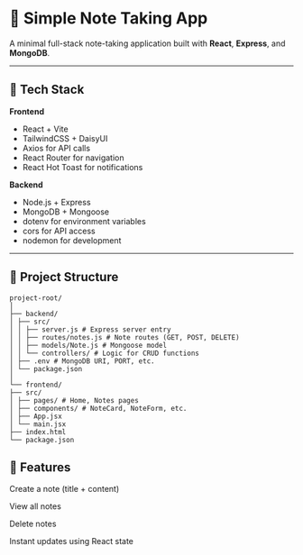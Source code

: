 # 📝 Simple Note Taking App

A minimal full-stack note-taking application built with **React**, **Express**, and **MongoDB**.  

---

## 🚀 Tech Stack

**Frontend**
- React + Vite  
- TailwindCSS + DaisyUI  
- Axios for API calls  
- React Router for navigation  
- React Hot Toast for notifications  

**Backend**
- Node.js + Express  
- MongoDB + Mongoose  
- dotenv for environment variables  
- cors for API access  
- nodemon for development  

---

## 📂 Project Structure

```
project-root/
│
├── backend/
│ ├── src/
│ │ ├── server.js # Express server entry
│ │ ├── routes/notes.js # Note routes (GET, POST, DELETE)
│ │ ├── models/Note.js # Mongoose model
│ │ └── controllers/ # Logic for CRUD functions
│ ├── .env # MongoDB URI, PORT, etc.
│ └── package.json
│
└── frontend/
├── src/
│ ├── pages/ # Home, Notes pages
│ ├── components/ # NoteCard, NoteForm, etc.
│ ├── App.jsx
│ └── main.jsx
├── index.html
└── package.json

```

## 🧠 Features

Create a note (title + content)

View all notes

Delete notes

Instant updates using React state

